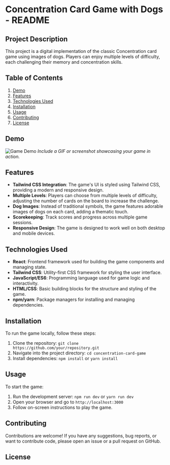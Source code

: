 # Concentration Card Game with Dogs - README

## Project Description
This project is a digital implementation of the classic Concentration card game using images of dogs. Players can enjoy multiple levels of difficulty, each challenging their memory and concentration skills.

## Table of Contents
1. [Demo](#demo)
2. [Features](#features)
3. [Technologies Used](#technologies-used)
4. [Installation](#installation)
5. [Usage](#usage)
6. [Contributing](#contributing)
7. [License](#license)

## Demo
![Game Demo](demo.gif)
*Include a GIF or screenshot showcasing your game in action.*

## Features
- **Tailwind CSS Integration**: The game's UI is styled using Tailwind CSS, providing a modern and responsive design.
- **Multiple Levels**: Players can choose from multiple levels of difficulty, adjusting the number of cards on the board to increase the challenge.
- **Dog Images**: Instead of traditional symbols, the game features adorable images of dogs on each card, adding a thematic touch.
- **Scorekeeping**: Track scores and progress across multiple game sessions.
- **Responsive Design**: The game is designed to work well on both desktop and mobile devices.

## Technologies Used
- **React**: Frontend framework used for building the game components and managing state.
- **Tailwind CSS**: Utility-first CSS framework for styling the user interface.
- **JavaScript/ES6**: Programming language used for game logic and interactivity.
- **HTML/CSS**: Basic building blocks for the structure and styling of the game.
- **npm/yarn**: Package managers for installing and managing dependencies.

## Installation
To run the game locally, follow these steps:
1. Clone the repository: `git clone https://github.com/your/repository.git`
2. Navigate into the project directory: `cd concentration-card-game`
3. Install dependencies: `npm install` or `yarn install`

## Usage
To start the game:
1. Run the development server: `npm run dev` or `yarn run dev`
2. Open your browser and go to `http://localhost:3000`
3. Follow on-screen instructions to play the game.

## Contributing
Contributions are welcome! If you have any suggestions, bug reports, or want to contribute code, please open an issue or a pull request on GitHub.

## License
